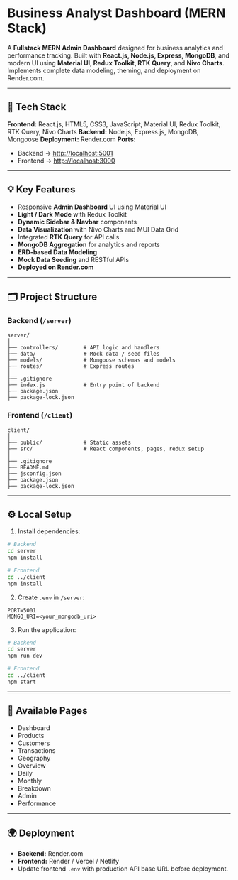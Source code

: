# Business Analyst Dashboard (MERN Stack)

A **Fullstack MERN Admin Dashboard** designed for business analytics and performance tracking.
Built with **React.js, Node.js, Express, MongoDB**, and modern UI using **Material UI, Redux Toolkit, RTK Query**, and **Nivo Charts**.
Implements complete data modeling, theming, and deployment on Render.com.

---

## 🚀 Tech Stack

**Frontend:** React.js, HTML5, CSS3, JavaScript, Material UI, Redux Toolkit, RTK Query, Nivo Charts
**Backend:** Node.js, Express.js, MongoDB, Mongoose
**Deployment:** Render.com
**Ports:**

* Backend → [http://localhost:5001](http://localhost:5001)
* Frontend → [http://localhost:3000](http://localhost:3000)

---

## 💡 Key Features

* Responsive **Admin Dashboard** UI using Material UI
* **Light / Dark Mode** with Redux Toolkit
* **Dynamic Sidebar & Navbar** components
* **Data Visualization** with Nivo Charts and MUI Data Grid
* Integrated **RTK Query** for API calls
* **MongoDB Aggregation** for analytics and reports
* **ERD-based Data Modeling**
* **Mock Data Seeding** and RESTful APIs
* **Deployed on Render.com**

---

## 🗂️ Project Structure

### Backend (`/server`)

```
server/
│
├── controllers/        # API logic and handlers
├── data/               # Mock data / seed files
├── models/             # Mongoose schemas and models
├── routes/             # Express routes
│
├── .gitignore
├── index.js            # Entry point of backend
├── package.json
├── package-lock.json
```

### Frontend (`/client`)

```
client/
│
├── public/             # Static assets
├── src/                # React components, pages, redux setup
│
├── .gitignore
├── README.md
├── jsconfig.json
├── package.json
├── package-lock.json
```

---

## ⚙️ Local Setup

1. Install dependencies:

```bash
# Backend
cd server
npm install

# Frontend
cd ../client
npm install
```

2. Create `.env` in `/server`:

```
PORT=5001
MONGO_URI=<your_mongodb_uri>
```

3. Run the application:

```bash
# Backend
cd server
npm run dev

# Frontend
cd ../client
npm start
```

---

## 🧩 Available Pages

* Dashboard
* Products
* Customers
* Transactions
* Geography
* Overview
* Daily
* Monthly
* Breakdown
* Admin
* Performance

---

## 🌍 Deployment

* **Backend:** Render.com
* **Frontend:** Render / Vercel / Netlify
* Update frontend `.env` with production API base URL before deployment.
